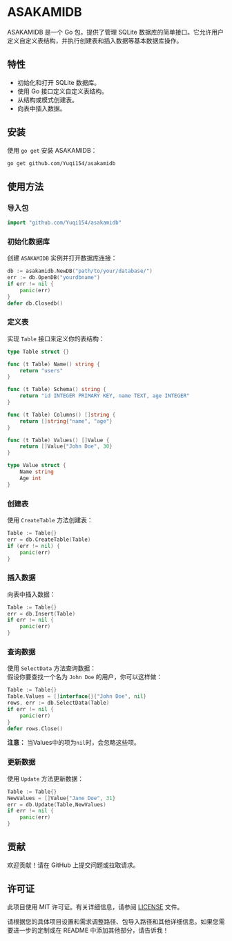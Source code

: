 
# ASAKAMIDB

ASAKAMIDB 是一个 Go 包，提供了管理 SQLite 数据库的简单接口。它允许用户定义自定义表结构，并执行创建表和插入数据等基本数据库操作。

## 特性

- 初始化和打开 SQLite 数据库。
- 使用 Go 接口定义自定义表结构。
- 从结构或模式创建表。
- 向表中插入数据。

## 安装

使用 `go get` 安装 ASAKAMIDB：

```sh
go get github.com/Yuqi154/asakamidb
```

## 使用方法

### 导入包

```go
import "github.com/Yuqi154/asakamidb"
```

### 初始化数据库

创建 `ASAKAMIDB` 实例并打开数据库连接：

```go
db := asakamidb.NewDB("path/to/your/database/")
err := db.OpenDB("yourdbname")
if err != nil {
    panic(err)
}
defer db.Closedb()
```

### 定义表

实现 `Table` 接口来定义你的表结构：

```go
type Table struct {}

func (t Table) Name() string {
    return "users"
}

func (t Table) Schema() string {
    return "id INTEGER PRIMARY KEY, name TEXT, age INTEGER"
}

func (t Table) Columns() []string {
    return []string{"name", "age"}
}

func (t Table) Values() []Value {
    return []Value{"John Doe", 30}    
}

type Value struct {
    Name string
    Age int
}
```

### 创建表

使用 `CreateTable` 方法创建表：

```go
Table := Table{}
err = db.CreateTable(Table)
if (err != nil) {
    panic(err)
}
```

### 插入数据

向表中插入数据：

```go
Table := Table{}
err = db.Insert(Table)
if err != nil {
    panic(err)
}
```

### 查询数据

使用 `SelectData` 方法查询数据：  
假设你要查找一个名为 `John Doe` 的用户，你可以这样做：

```go
Table := Table{}
Table.Values = []interface{}{"John Doe", nil}
rows, err := db.SelectData(Table)
if err != nil {
    panic(err)
}
defer rows.Close()
```

**注意：** 当Values中的项为`nil`时，会忽略这些项。

### 更新数据

使用 `Update` 方法更新数据：
    
```go
Table := Table{}
NewValues = []Value{"Jane Doe", 31}
err = db.Update(Table,NewValues)
if err != nil {
    panic(err)
}
```

## 贡献

欢迎贡献！请在 GitHub 上提交问题或拉取请求。

## 许可证

此项目使用 MIT 许可证。有关详细信息，请参阅 [LICENSE](LICENSE) 文件。

请根据您的具体项目设置和需求调整路径、包导入路径和其他详细信息。如果您需要进一步的定制或在 README 中添加其他部分，请告诉我！